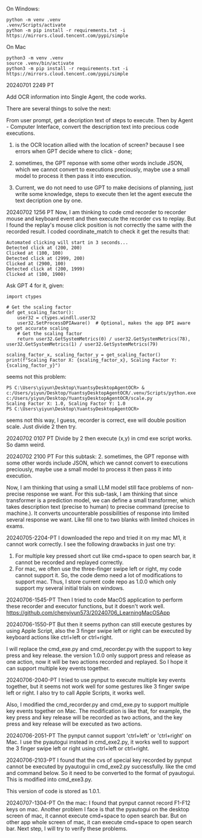 On Windows:
```
python -m venv .venv
.venv/Scripts/activate
python -m pip install -r requirements.txt -i https://mirrors.cloud.tencent.com/pypi/simple
```

On Mac
```
python3 -m venv .venv
source .venv/bin/activate
python3 -m pip install -r requirements.txt -i https://mirrors.cloud.tencent.com/pypi/simple
```




20240701 2249 PT


Add OCR information into Single Agent, the code works.

There are several things to solve the next:

From user prompt, get a decription text of steps to execute.
Then by Agent - Computer Interface, convert the description text into precious code executions.

1. is the OCR location allied with the location of screen? because I see errors when GPT decide where to click - done;
2. sometimes, the GPT reponse with some other words include JSON, which we cannot convert to executions preciously, maybe use a small model to process it then pass it into execution.

3. Current, we do not need to use GPT to make decisions of planning, just write some knowledge, steps to execute then let the agent execute the text decription one by one. 


20240702 1256 PT
Now, I am thinking to code cmd recorder to recorder mouse and keyboard event and then execute the recorder cvs to replay.
But I found the replay's mouse click position is not correctly the same with the recorded result.
I coded coordinate_match to check it get the results that:
```
Automated clicking will start in 3 seconds...
Detected click at (200, 200)
Clicked at (100, 100)
Detected click at (2999, 200)
Clicked at (2900, 100)
Detected click at (200, 1999)
Clicked at (100, 1900)
```

Ask GPT 4 for it, given:
```
import ctypes

# Get the scaling factor
def get_scaling_factor():
    user32 = ctypes.windll.user32
    user32.SetProcessDPIAware()  # Optional, makes the app DPI aware to get accurate scaling
    # Get the scaling factor
    return user32.GetSystemMetrics(0) / user32.GetSystemMetrics(78), user32.GetSystemMetrics(1) / user32.GetSystemMetrics(79)

scaling_factor_x, scaling_factor_y = get_scaling_factor()
print(f"Scaling Factor X: {scaling_factor_x}, Scaling Factor Y: {scaling_factor_y}")
```

seems not this problem: 
```
PS C:\Users\yiyun\Desktop\YuantsyDesktopAgentOCR> & c:/Users/yiyun/Desktop/YuantsyDesktopAgentOCR/.venv/Scripts/python.exe c:/Users/yiyun/Desktop/YuantsyDesktopAgentOCR/scale.py
Scaling Factor X: 1.0, Scaling Factor Y: 1.0
PS C:\Users\yiyun\Desktop\YuantsyDesktopAgentOCR>
```
seems not this way, I guess, recorder is correct, exe will double position scale.
Just divide 2 then try. 

20240702 0107 PT
Divide by 2 then execute (x,y) in cmd exe script works. So damn weird. 


20240702 2100 PT
For this subtask:
2. sometimes, the GPT reponse with some other words include JSON, which we cannot convert to executions preciously, maybe use a small model to process it then pass it into execution.

Now, I am thinking that using a small LLM model still face problems of non-precise response we want. 
For this sub-task, I am thinking that since transformer is a prediction model, we can define a small transformer, which takes description text (precise to human) to precise command (precise to machine.). It converts uncounterable possibilities of response into limited several response we want. Like fill one to two blanks with limited choices in exams. 


20240705-2204-PT
I downloaded the repo and tried it on my mac M1, it cannot work correctly.
I see the following drawbacks in just one try:
1. For multiple key pressed short cut like cmd+space to open search bar, it cannot be recorded and replayed correctly.
2. For mac, we often use the three-finger swipe left or right, my code cannot support it.
So, the code demo need a lot of modifications to support mac. 
Thus, I store current code repo as 1.0.0 which only support my several initial trials on windows. 


20240706-1545-PT
Then I tried to code MacOS application to perform these recorder and executor functions, but it doesn't work well.
https://github.com/chenyiyun573/20240706_LearningMacOSApp


20240706-1550-PT
But then it seems python can still execute gestures by using Apple Script, also the 3 finger swipe left or right can be executed by keyboard actions like ctrl+left or ctrl+right.

I will replace the cmd_exe.py and cmd_recorder.py with the support to key press and key release. the version 1.0.0 only support press and release as one action, now it will be two actions recorded and replayed. So I hope it can support multiple key events together. 


20240706-2040-PT
I tried to use pynput to execute multiple key events together, but it seems not work well for some gestures like 3 finger swipe left or right.
I also try to call Apple Scripts, it works well. 


Also, I modified the cmd_recorder.py and cmd_exe.py to support multiple key events together on Mac. The modification is like that, for example, the key press and key release will be recorded as two actions, and the key press and key release will be executed as two actions.

20240706-2051-PT
The pynput cannot support 'ctrl+left' or 'ctrl+right' on Mac. I use the pyautogui instead in cmd_exe2.py, it works well to support the 3 finger swipe left or right using ctrl+left or ctrl+right.


20240706-2103-PT
I found that the cvs of special key recorded by pynput cannot be executed by pyautogui in cmd_exe2.py successfully.
like the cmd and command below. So it need to be converted to the format of pyautogui.
This is modified into cmd_exe3.py.

This version of code is stored as 1.0.1. 


20240707-1304-PT
On the mac:
I found that pynput cannot record F1-F12 keys on mac. Another problem I face is that the pyautogui on the desktop screen of mac, it cannot execute cmd+space to open search bar. But on other app whole screen of mac, it can execute cmd+space to open search bar.
Next step, I will try to verify these problems.

